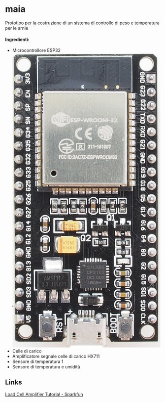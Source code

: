 # maia
Prototipo per la costruzione di un sistema di controllo di peso e temperatura per le arnie  
#### Ingredienti:
- Microcontrollore ESP32 ![image](imgs/esp32.jpg)
- Celle di carico
- Amplificatore segnale celle di carico HX711
- Sensore di temperatura 1
- Sensore di temperatura e umidità

## Links
[Load Cell Amplifier Tutorial - Sparkfun](https://learn.sparkfun.com/tutorials/load-cell-amplifier-hx711-breakout-hookup-guide/all)
